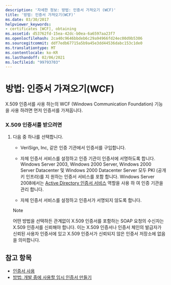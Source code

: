 ```yaml
---
description: '자세한 정보: 방법: 인증서 가져오기 (WCF)'
title: '방법: 인증서 가져오기(WCF)'
ms.date: 03/30/2017
helpviewer_keywords:
- certificates [WCF], obtaining
ms.assetid: d53762fd-15ea-42dc-b0ea-6a6597aa23f7
ms.openlocfilehash: 2ca40c9646bbdeb6c29a94966fd24ec00d9b5306
ms.sourcegitcommit: ddf7edb67715a5b9a45e3dd44536dabc153c1de0
ms.translationtype: MT
ms.contentlocale: ko-KR
ms.lasthandoff: 02/06/2021
ms.locfileid: "99793703"
---
```

# <a name="how-to-obtain-a-certificate-wcf"></a>방법: 인증서 가져오기(WCF)

X.509 인증서를 사용 하는의 WCF (Windows Communication Foundation) 기능을 사용 하려면 먼저 인증서를 가져옵니다.  
  
### <a name="to-obtain-an-x509-certificate"></a>X.509 인증서를 받으려면  
  
1. 다음 중 하나를 선택합니다.  
  
    - VeriSign, Inc, 같은 인증 기관에서 인증서를 구입합니다.  
  
    - 자체 인증서 서비스를 설정하고 인증 기관이 인증서에 서명하도록 합니다. Windows Server 2003, Windows 2000 Server, Windows 2000 Server Datacenter 및 Windows 2000 Datacenter Server 모두 PKI (공개 키 인프라)를 지 원하는 인증서 서비스를 포함 합니다. Windows Server 2008에서는 [Active Directory 인증서 서비스](/previous-versions/windows/it-pro/windows-server-2008-R2-and-2008/cc731564(v=ws.10)) 역할을 사용 하 여 인증 기관을 관리 합니다.  
  
    - 자체 인증서 서비스를 설정하고 인증서가 서명되지 않도록 합니다.  
  
    > [!NOTE]
    > 어떤 방법을 선택하든 관계없이 X.509 인증서를 포함하는 SOAP 요청의 수신자는 X.509 인증서를 신뢰해야 합니다. 이는 X.509 인증서나 인증서 체인의 발급자가 신뢰된 사용자 인증서에 있고 X.509 인증서가 신뢰되지 않은 인증서 저장소에 없음을 의미합니다.  
  
## <a name="see-also"></a>참고 항목

- [인증서 사용](working-with-certificates.md)
- [방법: 개발 중에 사용할 임시 인증서 만들기](how-to-create-temporary-certificates-for-use-during-development.md)
